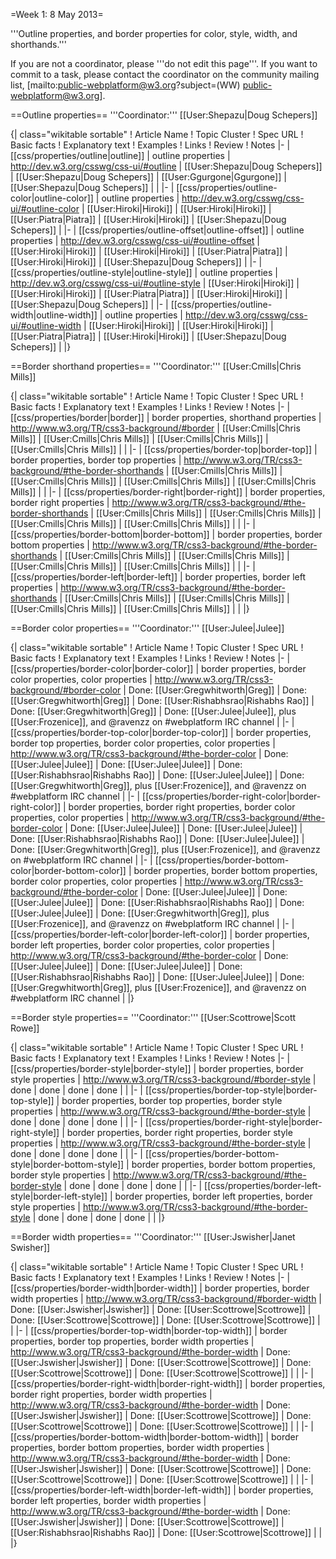 =Week 1: 8 May 2013=

'''Outline properties, and border properties for color, style, width, and shorthands.'''

If you are not a coordinator, please '''do not edit this page'''. If you want to commit to a task, please contact the coordinator on the community mailing list, [mailto:public-webplatform@w3.org?subject=(WW) public-webplatform@w3.org].

==Outline properties==
'''Coordinator:''' [[User:Shepazu|Doug Schepers]]

{| class="wikitable sortable"
! Article Name
! Topic Cluster
! Spec URL
! Basic facts
! Explanatory text
! Examples
! Links 
! Review 
! Notes
|-
| [[css/properties/outline|outline]]
| outline properties
| http://dev.w3.org/csswg/css-ui/#outline
| [[User:Shepazu|Doug Schepers]]
| [[User:Shepazu|Doug Schepers]]
| [[User:Ggurgone|Ggurgone]]
| [[User:Shepazu|Doug Schepers]]
| 
| 
|-
| [[css/properties/outline-color|outline-color]]
| outline properties
| http://dev.w3.org/csswg/css-ui/#outline-color
| [[User:Hiroki|Hiroki]]
| [[User:Hiroki|Hiroki]]
| [[User:Piatra|Piatra]]
| [[User:Hiroki|Hiroki]]
| [[User:Shepazu|Doug Schepers]]
| 
|-
| [[css/properties/outline-offset|outline-offset]]
| outline properties
| http://dev.w3.org/csswg/css-ui/#outline-offset
| [[User:Hiroki|Hiroki]]
| [[User:Hiroki|Hiroki]]
| [[User:Piatra|Piatra]]
| [[User:Hiroki|Hiroki]]
| [[User:Shepazu|Doug Schepers]]
|
|-
| [[css/properties/outline-style|outline-style]]
| outline properties
| http://dev.w3.org/csswg/css-ui/#outline-style
| [[User:Hiroki|Hiroki]]
| [[User:Hiroki|Hiroki]]
| [[User:Piatra|Piatra]]
| [[User:Hiroki|Hiroki]]
| [[User:Shepazu|Doug Schepers]]
|
|-
| [[css/properties/outline-width|outline-width]]
| outline properties
| http://dev.w3.org/csswg/css-ui/#outline-width
| [[User:Hiroki|Hiroki]]
| [[User:Hiroki|Hiroki]]
| [[User:Piatra|Piatra]]
| [[User:Hiroki|Hiroki]]
| [[User:Shepazu|Doug Schepers]]
|
|}

==Border shorthand properties==
'''Coordinator:''' [[User:Cmills|Chris Mills]]

{| class="wikitable sortable"
! Article Name
! Topic Cluster
! Spec URL
! Basic facts
! Explanatory text
! Examples
! Links 
! Review 
! Notes
|-
| [[css/properties/border|border]]
| border properties, shorthand properties
| http://www.w3.org/TR/css3-background/#border
| [[User:Cmills|Chris Mills]]
| [[User:Cmills|Chris Mills]]
| [[User:Cmills|Chris Mills]]
| [[User:Cmills|Chris Mills]]
| 
| 
|-
| [[css/properties/border-top|border-top]]
| border properties, border top properties
| http://www.w3.org/TR/css3-background/#the-border-shorthands
| [[User:Cmills|Chris Mills]]
| [[User:Cmills|Chris Mills]]
| [[User:Cmills|Chris Mills]]
| [[User:Cmills|Chris Mills]]
| 
| 
|-
| [[css/properties/border-right|border-right]]
| border properties, border right properties
| http://www.w3.org/TR/css3-background/#the-border-shorthands
| [[User:Cmills|Chris Mills]]
| [[User:Cmills|Chris Mills]]
| [[User:Cmills|Chris Mills]]
| [[User:Cmills|Chris Mills]]
| 
| 
|-
| [[css/properties/border-bottom|border-bottom]]
| border properties, border bottom properties
| http://www.w3.org/TR/css3-background/#the-border-shorthands
| [[User:Cmills|Chris Mills]]
| [[User:Cmills|Chris Mills]]
| [[User:Cmills|Chris Mills]]
| [[User:Cmills|Chris Mills]]
| 
| 
|-
| [[css/properties/border-left|border-left]]
| border properties, border left properties
| http://www.w3.org/TR/css3-background/#the-border-shorthands
| [[User:Cmills|Chris Mills]]
| [[User:Cmills|Chris Mills]]
| [[User:Cmills|Chris Mills]]
| [[User:Cmills|Chris Mills]]
| 
| 
|}

==Border color properties==
'''Coordinator:''' [[User:Julee|Julee]]

{| class="wikitable sortable"
! Article Name
! Topic Cluster
! Spec URL
! Basic facts
! Explanatory text
! Examples
! Links 
! Review 
! Notes
|-
| [[css/properties/border-color|border-color]]
| border properties, border color properties, color properties
| http://www.w3.org/TR/css3-background/#border-color
| Done: [[User:Gregwhitworth|Greg]]
| Done: [[User:Gregwhitworth|Greg]]
| Done: [[User:Rishabhsrao|Rishabhs Rao]]
| Done: [[User:Gregwhitworth|Greg]]
| Done: [[User:Julee|Julee]], plus [[User:Frozenice]], and @ravenzz on #webplatform IRC channel
|
|-
| [[css/properties/border-top-color|border-top-color]]
| border properties, border top properties, border color properties, color properties
| http://www.w3.org/TR/css3-background/#the-border-color
| Done: [[User:Julee|Julee]]
| Done: [[User:Julee|Julee]]
| Done: [[User:Rishabhsrao|Rishabhs Rao]]
| Done: [[User:Julee|Julee]]
| Done: [[User:Gregwhitworth|Greg]], plus [[User:Frozenice]], and @ravenzz on #webplatform IRC channel
| 
|-
| [[css/properties/border-right-color|border-right-color]]
| border properties, border right properties, border color properties, color properties
| http://www.w3.org/TR/css3-background/#the-border-color
| Done: [[User:Julee|Julee]]
| Done: [[User:Julee|Julee]]
| Done: [[User:Rishabhsrao|Rishabhs Rao]]
| Done: [[User:Julee|Julee]]
| Done: [[User:Gregwhitworth|Greg]], plus [[User:Frozenice]], and @ravenzz on #webplatform IRC channel
| 
|-
| [[css/properties/border-bottom-color|border-bottom-color]]
| border properties, border bottom properties, border color properties, color properties
| http://www.w3.org/TR/css3-background/#the-border-color
| Done: [[User:Julee|Julee]]
| Done: [[User:Julee|Julee]]
| Done: [[User:Rishabhsrao|Rishabhs Rao]]
| Done: [[User:Julee|Julee]]
| Done: [[User:Gregwhitworth|Greg]], plus [[User:Frozenice]], and @ravenzz on #webplatform IRC channel
| 
|-
| [[css/properties/border-left-color|border-left-color]]
| border properties, border left properties, border color properties, color properties
| http://www.w3.org/TR/css3-background/#the-border-color
| Done: [[User:Julee|Julee]]
| Done: [[User:Julee|Julee]]
| Done: [[User:Rishabhsrao|Rishabhs Rao]]
| Done: [[User:Julee|Julee]]
| Done: [[User:Gregwhitworth|Greg]], plus [[User:Frozenice]], and @ravenzz on #webplatform IRC channel
| 
|}

==Border style properties==
'''Coordinator:''' [[User:Scottrowe|Scott Rowe]]

{| class="wikitable sortable"
! Article Name
! Topic Cluster
! Spec URL
! Basic facts
! Explanatory text
! Examples
! Links 
! Review 
! Notes
|-
| [[css/properties/border-style|border-style]]
| border properties, border style properties
| http://www.w3.org/TR/css3-background/#border-style
| done
| done
| done
| done
| 
| 
|-
| [[css/properties/border-top-style|border-top-style]]
| border properties, border top properties, border style properties
| http://www.w3.org/TR/css3-background/#the-border-style
| done
| done
| done
| done
| 
| 
|-
| [[css/properties/border-right-style|border-right-style]]
| border properties, border right properties, border style properties
| http://www.w3.org/TR/css3-background/#the-border-style
| done
| done
| done
| done
| 
| 
|-
| [[css/properties/border-bottom-style|border-bottom-style]]
| border properties, border bottom properties, border style properties
| http://www.w3.org/TR/css3-background/#the-border-style
| done
| done
| done
| done
| 
| 
|-
| [[css/properties/border-left-style|border-left-style]]
| border properties, border left properties, border style properties
| http://www.w3.org/TR/css3-background/#the-border-style
| done
| done
| done
| done
| 
| 
|}

==Border width properties==
'''Coordinator:''' [[User:Jswisher|Janet Swisher]]

{| class="wikitable sortable"
! Article Name
! Topic Cluster
! Spec URL
! Basic facts
! Explanatory text
! Examples
! Links 
! Review 
! Notes
|-
| [[css/properties/border-width|border-width]]
| border properties, border width properties
| http://www.w3.org/TR/css3-background/#border-width
| Done: [[User:Jswisher|Jswisher]]
| Done: [[User:Scottrowe|Scottrowe]]
| Done: [[User:Scottrowe|Scottrowe]]
| Done: [[User:Scottrowe|Scottrowe]]
| 
| 
|-
| [[css/properties/border-top-width|border-top-width]]
| border properties, border top properties, border width properties
| http://www.w3.org/TR/css3-background/#the-border-width
| Done: [[User:Jswisher|Jswisher]]
| Done: [[User:Scottrowe|Scottrowe]]
| Done: [[User:Scottrowe|Scottrowe]]
| Done: [[User:Scottrowe|Scottrowe]]
| 
| 
|-
| [[css/properties/border-right-width|border-right-width]]
| border properties, border right properties, border width properties
| http://www.w3.org/TR/css3-background/#the-border-width
| Done: [[User:Jswisher|Jswisher]]
| Done: [[User:Scottrowe|Scottrowe]]
| Done: [[User:Scottrowe|Scottrowe]]
| Done: [[User:Scottrowe|Scottrowe]]
| 
| 
|-
| [[css/properties/border-bottom-width|border-bottom-width]]
| border properties, border bottom properties, border width properties
| http://www.w3.org/TR/css3-background/#the-border-width
| Done: [[User:Jswisher|Jswisher]]
| Done: [[User:Scottrowe|Scottrowe]]
| Done: [[User:Scottrowe|Scottrowe]]
| Done: [[User:Scottrowe|Scottrowe]]
| 
| 
|-
| [[css/properties/border-left-width|border-left-width]]
| border properties, border left properties, border width properties
| http://www.w3.org/TR/css3-background/#the-border-width
| Done: [[User:Jswisher|Jswisher]]
| Done: [[User:Scottrowe|Scottrowe]]
| [[User:Rishabhsrao|Rishabhs Rao]]
| Done: [[User:Scottrowe|Scottrowe]]
| 
| 
|}